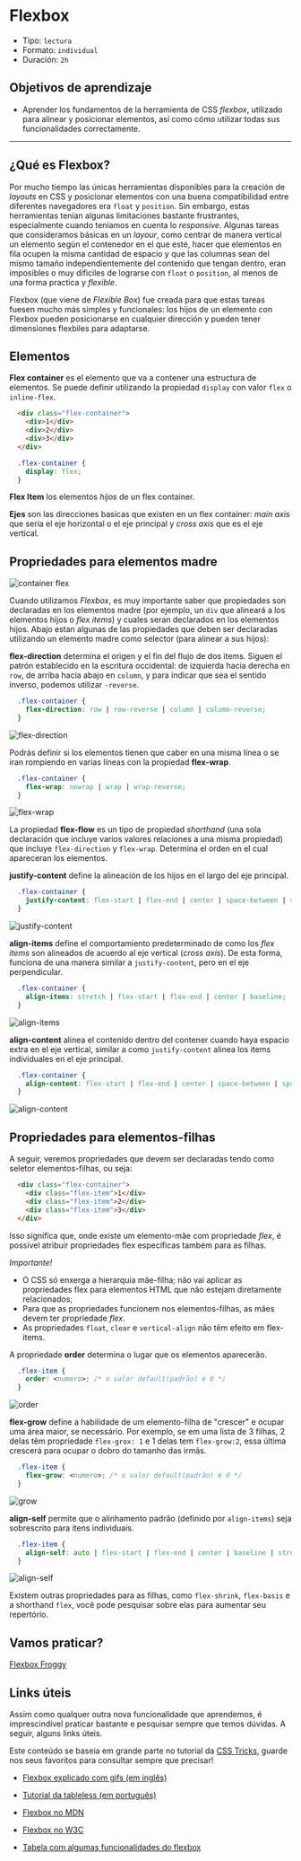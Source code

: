 # Flexbox

- Tipo: `lectura`
- Formato: `individual`
- Duración: `2h`

## Objetivos de aprendizaje

- Aprender los fundamentos de la herramienta de CSS _flexbox_, utilizado para alinear y posicionar elementos, así como cómo utilizar todas sus funcionalidades correctamente.

***

## ¿Qué es Flexbox?

Por mucho tiempo las únicas herramientas disponibles para la creación de _layouts_
en CSS y posicionar elementos con una buena compatibilidad entre diferentes navegadores era `float` y `position`.
Sin embargo, estas herramientas tenían algunas limitaciones bastante frustrantes, especialmente cuando teníamos en cuenta lo _responsive_.
Algunas tareas que consideramos básicas en un _layour_, como centrar de manera vertical un elemento según el contenedor en el que esté, hacer que elementos en fila ocupen la misma cantidad de espacio y que las columnas sean del mismo tamaño independientemente del contenido que tengan dentro, eran imposibles o muy dificiles de lograrse con `float` o `position`, al menos de una forma practica y _flexible_.

Flexbox (que viene de _Flexible Box_) fue creada para que estas tareas fuesen mucho más simples y funcionales: los hijos de un elemento con Flexbox pueden posicionarse en cualquier dirección y pueden tener dimensiones flexbiles para adaptarse.

## Elementos

**Flex container** es el elemento que va a contener una estructura de elementos. Se puede definir utilizando la propiedad `display` con valor `flex` o `inline-flex`.

```html
  <div class="flex-container">
    <div>1</div>
    <div>2</div>
    <div>3</div>
  </div>
```

```css
  .flex-container {
    display: flex;
  }
```


**Flex Item** los elementos _hijos_ de un flex container.

**Ejes** son las direcciones basicas que existen en un flex container: _main axis_ que sería el eje horizontal o el eje principal y _cross axis_ que es el eje vertical.

## Propriedades para elementos madre

![container flex](https://css-tricks.com/wp-content/uploads/2018/10/01-container.svg)

Cuando utilizamos _Flexbox_, es muy importante saber que propiedades son declaradas en los elementos madre (por ejemplo, un `div` que alineará a los elementos hijos o _flex items_) y cuales seran declarados en los elementos hijos.
Abajo estan algunas de las propiedades que deben ser declaradas utilizando un elemento madre como selector (para alinear a sus hijos):


**flex-direction** determina el origen y el fin del flujo de dos items. Siguen el patrón establecido en la escritura occidental: de izquierda hacia derecha en `row`, de arriba hacia abajo en `column`, y para indicar que sea el sentido inverso, podemos utilizar `-reverse`.

```css
  .flex-container {
    flex-direction: row | row-reverse | column | column-reverse;
  }
```

![flex-direction](https://css-tricks.com/wp-content/uploads/2018/10/flex-direction.svg)

Podrás definir si los elementos tienen que caber en una misma línea o se iran rompiendo en varias líneas con la propiedad **flex-wrap**.

```css
  .flex-container {
    flex-wrap: nowrap | wrap | wrap-reverse;
  }
```

![flex-wrap](https://css-tricks.com/wp-content/uploads/2018/10/flex-wrap.svg)

La propiedad **flex-flow** es un tipo de propiedad _shorthand_ (una sola declaración que incluye varios valores relaciones a una misma propiedad) que incluye `flex-direction` y `flex-wrap`. Determina el orden en el cual apareceran los elementos.

**justify-content** define la alineación de los hijos en el largo del eje principal.

```css
  .flex-container {
    justify-content: flex-start | flex-end | center | space-between | space-around | space-evenly;
  }
```

![justify-content](https://css-tricks.com/wp-content/uploads/2018/10/justify-content.svg)

**align-items** define el comportamiento predeterminado de como los _flex items_ son alineados de acuerdo al eje vertical (_cross axis_). De esta forma, funciona de una manera similar a `justify-content`, pero en el eje perpendicular.

```css
  .flex-container {
    align-items: stretch | flex-start | flex-end | center | baseline;
  }
```

![align-items](https://css-tricks.com/wp-content/uploads/2018/10/align-items.svg)

**align-content** alinea el contenido dentro del contener cuando haya espacio extra en el eje vertical, similar a como `justify-content` alinea los items individuales en el eje principal.

```css
  .flex-container {
    align-content: flex-start | flex-end | center | space-between | space-around | stretch;
  }
```

![align-content](https://css-tricks.com/wp-content/uploads/2018/10/align-content.svg)

## Propriedades para elementos-filhas

A seguir, veremos propriedades que devem ser declaradas tendo como seletor
elementos-filhas, ou seja:

```html
  <div class="flex-container">
    <div class="flex-item">1</div>
    <div class="flex-item">2</div>
    <div class="flex-item">3</div>
  </div>
```

Isso significa que, onde existe um elemento-mãe com propriedade _flex_, é
possível atribuir propriedades flex específicas também para as filhas.

_Importante!_

- O CSS só enxerga a hierarquia mãe-filha; não vai aplicar as propriedades flex
  para elementos HTML que não estejam diretamente relacionados;
- Para que as propriedades funcionem nos elementos-filhas, as mães devem ter
  propriedade _flex_.
- As propriedades `float`, `clear` e `vertical-align` não têm efeito em
  flex-items.

A propriedade **order** determina o lugar que os elementos aparecerão.

```css
  .flex-item {
    order: <numero>; /* o valor default(padrão) é 0 */
  }
```

![order](https://css-tricks.com/wp-content/uploads/2018/10/order.svg)

**flex-grow** define a habilidade de um elemento-filha de "crescer" e ocupar
uma área maior, se necessário. Por exemplo, se em uma lista de 3 filhas, 2
delas têm propriedade `flex-grox: 1` e 1 delas tem `flex-grow:2`, essa última
crescerá para ocupar o dobro do tamanho das irmãs.

```css
  .flex-item {
    flex-grow: <numero>; /* o valor default(padrão) é 0 */
  }
```

![grow](https://css-tricks.com/wp-content/uploads/2018/10/flex-grow.svg)

**align-self** permite que o alinhamento padrão (definido por `align-items`)
seja sobrescrito para ítens individuais.

```css
  .flex-item {
    align-self: auto | flex-start | flex-end | center | baseline | stretch;
  }
```

![align-self](https://css-tricks.com/wp-content/uploads/2018/10/align-self.svg)

Existem outras propriedades para as filhas, como `flex-shrink`, `flex-basis` e
a shorthand `flex`, você pode pesquisar sobre elas para aumentar seu repertório.

## Vamos praticar?

[Flexbox Froggy](https://flexboxfroggy.com/)

## Links úteis

Assim como qualquer outra nova funcionalidade que aprendemos, é imprescindível
praticar bastante e pesquisar sempre que temos dúvidas. A seguir, alguns links
úteis.

Este conteúdo se baseia em grande parte no tutorial da [CSS Tricks](https://css-tricks.com/snippets/css/a-guide-to-flexbox/),
guarde nos seus favoritos para consultar sempre que precisar!

- [Flexbox explicado com gifs (em inglês)](https://medium.freecodecamp.org/even-more-about-how-flexbox-works-explained-in-big-colorful-animated-gifs-a5a74812b053)

- [Tutorial da tableless (em português)](https://tableless.com.br/flexbox-organizando-seu-layout/)

- [Flexbox no MDN](https://developer.mozilla.org/en-US/docs/Learn/CSS/CSS_layout/Flexbox)

- [Flexbox no W3C](https://www.w3schools.com/csS/css3_flexbox.asp)

- [Tabela com algumas funcionalidades do flexbox](https://internetingishard.com/html-and-css/flexbox/flexbox-layouts-7abd58.png)
